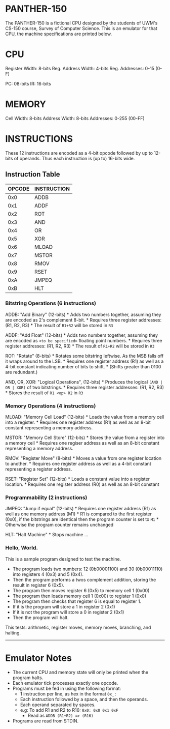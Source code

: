 PANTHER-150
===

The PANTHER-150 is a fictional CPU designed by the students of UWM's CS-150 course, Survey of Computer Science.
This is an emulator for that CPU, the machine specifications are printed below.


CPU
===

Register Width:     8-bits
Reg. Address Width: 4-bits
Reg. Addresses:     0-15 	(0-F)

PC: 08-bits
IR: 16-bits

MEMORY
===
Cell Width:    8-bits
Address Width: 8-bits
Addresses:     0-255 	(00-FF)

INSTRUCTIONS
===

These 12 instructions are encoded as a 4-bit opcode followed by up to 12-bits of operands.
Thus each instruction is (up to) 16-bits wide.

## Instruction Table

OPCODE | INSTRUCTION
-------|------------
0x0    |  ADDB
0x1    |  ADDF
0x2    |   ROT
0x3    |   AND
0x4    |    OR
0x5    |   XOR
0x6    | MLOAD
0x7    | MSTOR
0x8    |  RMOV
0x9    |  RSET
0xA    | JMPEQ
0xB    |   HLT

### Bitstring Operations (6 instructions)

ADDB: "Add Binary"	(12-bits)
	* Adds two numbers together, assuming they are encoded as 2's complement 8-bit.
	* Requires three register addresses: (R1, R2, R3)
	* The result of `R1+R2` will be stored in `R3`

ADDF: "Add Float"	(12-bits)
	* Adds two numbers together, assuming they are encoded as `<to be specified>` floating point numbers.
	* Requires three register addresses: (R1, R2, R3)
	* The result of `R1+R2` will be stored in `R3`

ROT: "Rotate" 	(8-bits)
	* Rotates some bitstring leftwise. As the MSB falls off it wraps around to the LSB.
	* Requires one register address (R1) as well as a 4-bit constant indicating number of bits to shift.
	  * (Shifts greater than 0100 are redundant.)

AND, OR, XOR: "Logical Operations",  (12-bits)
	* Produces the logical `(AND | OR | XOR)` of two bitstrings.
	* Requires three register addresses: (R1, R2, R3)
	* Stores the result of `R1 <op> R2` in `R3`

### Memory Operations (4 instructions)

MLOAD: "Memory Cell Load" (12-bits)
	* Loads the value from a memory cell into a register.
	* Requires one register address (R1) as well as an 8-bit constant representing a memory address.

MSTOR: "Memory Cell Store" (12-bits)
	* Stores the value from a register into a memory cell
	* Requires one regiser address as well as an 8-bit constant representing a memory address.

RMOV: "Register Move" (8-bits)
	* Moves a value from one register location to another.
	* Requires one register address as well as a 4-bit constant representing a register address.

RSET: "Register Set" (12-bits)
	* Loads a constant value into a register location.
	* Requires one register address (R0) as well as an 8-bit constant

### Programmability (2 instructions)

JMPEQ: "Jump if equal" (12-bits)
	* Requires one register address (R1) as well as one memory address (M1)
	* R1 is compared to the first register (0x0), if the bitstrings are identical
	 then the program counter is set to `M1`
	* Otherwise the program counter remains unchanged

HLT: "Halt Machine"
	* Stops machine ...


### Hello, World.

This is a sample program designed to test the machine.
  * The program loads two numbers: 12 (0b00001100) and 30 (0b00011110) into registers 4 (0x3) and 5 (0x4).
  * Then the program performs a twos complement addition, storing the result in register 6 (0x5).
  * The program then moves register 6 (0x5) to memory cell 1 (0x00)
  * The program then loads memory cell 1 (0x00) to register 1 (0x0)
  * The program then checks that register 6 is equal to register 1.
  * If it is the program will store a 1 in register 2 (0x1)
  * If it is not the program will store a 0 in register 2 (0x1)
  * Then the program will halt.

This tests: arithmetic, register moves, memory moves, branching, and halting.

---

Emulator Notes
===

* The current CPU and memory state will only be printed when the program halts.
* Each emulator tick processes exactly one opcode.
* Programs must be fed in using the following format: 
  * 1 instruction per line, as hex in the format `0x_:`
  * Each instruction followed by a space, and then the operands.
  * Each operand separated by spaces.
  * e.g: To add R1 and R2 to R16: `0x0: 0x0 0x1 0xF`
	* Read as `ADDB (R1+R2) => (R16)`
* Programs are read from STDIN.
